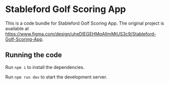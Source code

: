 
  # Stableford Golf Scoring App

  This is a code bundle for Stableford Golf Scoring App. The original project is available at https://www.figma.com/design/uheDlEGEHMqAIImMtUS3c9/Stableford-Golf-Scoring-App.

  ## Running the code

  Run `npm i` to install the dependencies.

  Run `npm run dev` to start the development server.
  
